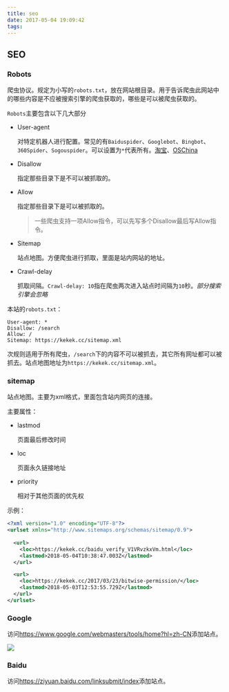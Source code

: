 ```yaml
---
title: seo
date: 2017-05-04 19:09:42
tags:
---
```

## SEO 

### Robots
爬虫协议。规定为小写的`robots.txt`，放在网站根目录。用于告诉爬虫此网站中的哪些内容是不应被搜索引擎的爬虫获取的，哪些是可以被爬虫获取的。

`Robots`主要包含以下几大部分

- User-agent

    对特定机器人进行配置。常见的有`Baiduspider`、`Googlebot`、`Bingbot`、`360Spider`、`Sogouspider`。可以设置为`*`代表所有。[淘宝](https://www.taobao.com/robots.txt)、[OSChina](https://www.oschina.net/robots.txt)

- Disallow

    指定那些目录下是不可以被抓取的。
    
- Allow 

    指定那些目录下是可以被抓取的。
    > 一些爬虫支持一项Allow指令，可以先写多个Disallow最后写Allow指令。

- Sitemap 

    站点地图。方便爬虫进行抓取，里面是站内网站的地址。

- Crawl-delay

    抓取间隔。`Crawl-delay: 10`指在爬虫两次进入站点时间隔为`10`秒。*部分搜索引擎会忽略*

本站的`robots.txt`：
```
User-agent: *
Disallow: /search
Allow: /
Sitemap: https://kekek.cc/sitemap.xml
```
次规则适用于所有爬虫，`/search`下的内容不可以被抓去，其它所有网址都可以被抓去。站点地图地址为`https://kekek.cc/sitemap.xml`。

### sitemap 
站点地图。主要为xml格式，里面包含站内网页的连接。

主要属性：
- lastmod
    
    页面最后修改时间

- loc 

    页面永久链接地址

- priority

    相对于其他页面的优先权

示例：
``` xml
<?xml version="1.0" encoding="UTF-8"?>
<urlset xmlns="http://www.sitemaps.org/schemas/sitemap/0.9">
  
  <url>
    <loc>https://kekek.cc/baidu_verify_V1VRvzkxVm.html</loc>
    <lastmod>2018-05-04T10:38:47.003Z</lastmod>
  </url>

  <url>
    <loc>https://kekek.cc/2017/03/23/bitwise-permission/</loc>
    <lastmod>2018-05-03T12:53:55.729Z</lastmod>
  </url>
</urlset>
```

### Google
访问<https://www.google.com/webmasters/tools/home?hl=zh-CN>添加站点。

![](/images/WX20180504-191101@2x.png)

### Baidu 
访问<https://ziyuan.baidu.com/linksubmit/index>添加站点。
